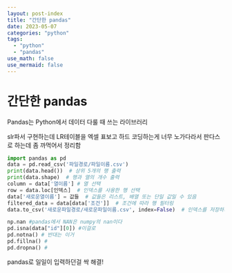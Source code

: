 ```yaml
---
layout: post-index
title: "간단한 pandas"
date: 2023-05-07
categories: "python"
tags:
  - "python"
  - "pandas"
use_math: false
use_mermaid: false
---
```


# 간단한 pandas

Pandas는 Python에서 데이터 다룰 때 쓰는 라이브러리

slr파서 구현하는데 LR테이블을 엑셀 표보고 하드 코딩하는게 너무 노가다라서 판다스로 하는데 좀 까먹어서 정리함

```python
import pandas as pd
data = pd.read_csv('파일경로/파일이름.csv')
print(data.head())  # 상위 5개의 행 출력
print(data.shape)  # 행과 열의 개수 출력
column = data['열이름'] # 열 선택
row = data.loc[인덱스]  # 인덱스를 사용한 행 선택
data['새로운열이름'] = 값들  # 값들은 리스트, 배열 또는 단일 값일 수 있음
filtered_data = data[data['조건']]  # 조건에 따라 행 필터링
data.to_csv('새로운파일경로/새로운파일이름.csv', index=False)  # 인덱스를 저장하지 않으려면 index=False로 설정
```

```python
np.nan #pandas에서 NAN은 numpy의 nan이다
pd.isna(data["id"][0]) #이걸로
pd.notna() # 반대는 이거
pd.fillna() #
pd.dropna() #
```

pandas로 일일이 입력하던걸 싹 해결!
